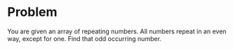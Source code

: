 # Problem

You are given an array of repeating numbers.
All numbers repeat in an even way, except for one.
Find that odd occurring number.
